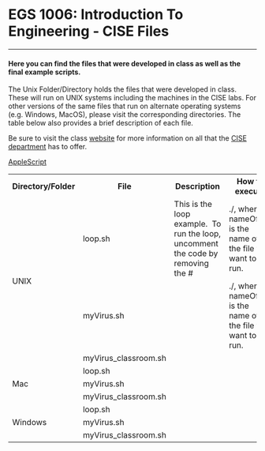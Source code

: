 # EGS 1006: Introduction To Engineering - CISE Files
---
#### Here you can find the files that were developed in class as well as the final example scripts.  

The Unix Folder/Directory holds the files that were developed in class.  These will run on UNIX systems including the machines in the CISE labs.  For other versions of the same files that run on alternate operating systems (e.g. Windows, MacOS), please visit the corresponding directories.  The table below also provides a brief description of each file.

<table>
  <tr>
    <th>Directory/Folder</th>
    <th>File</th>
    <th>Description</th>    
    <th>How to execute</th>
  </tr>
  <tr>
    <td rowspan="3">UNIX</td>
    <td>loop.sh</td>
    <td>This is the loop example.&nbsp;&nbsp;To run the loop, uncomment the code by removing the #</td>
    <td>./<nameOfFile.sh>, where nameOfFile is the name of the file you want to run.</td>
  </tr>
  <tr>
    <td>myVirus.sh</td>
    <td></td>
    <td>./<nameOfFile.sh>, where nameOfFile is the name of the file you want to run.</td>
  </tr>
  <tr>
    <td>myVirus_classroom.sh</td>
    <td></td>
    <td></td>
  </tr>
  <tr>
    <td rowspan="3">Mac</td>
    <td>loop.sh</td>
    <td></td>
    <td></td>
  </tr>
  <tr>
    <td>myVirus.sh</td>
    <td></td>
    <td></td>
  </tr>
  <tr>
    <td>myVirus_classroom.sh</td>
    <td></td>
    <td></td>
  </tr>
    <tr>
    <td rowspan="3">Windows</td>
    <td>loop.sh</td>
    <td></td>
    <td></td>
  </tr>
  <tr>
    <td>myVirus.sh</td>
    <td></td>
    <td></td>
  </tr>
  <tr>
    <td>myVirus_classroom.sh</td>
    <td></td>
    <td></td>
  </tr>




Be sure to visit the class [website](https://www.cise.ufl.edu/~tarce/egs1006.html) for more information on all that the [CISE department](https://www.cise.ufl.edu/) has to offer.

[AppleScript](https://developer.apple.com/library/archive/documentation/LanguagesUtilities/Conceptual/MacAutomationScriptingGuide/DisplayDialogsandAlerts.html#//apple_ref/doc/uid/TP40016239-CH15-SW1)
